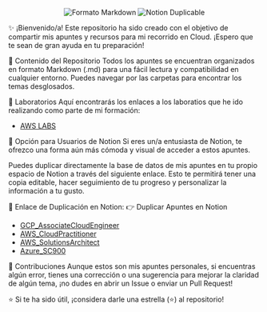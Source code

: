 <p align="center">
<img src="https://img.shields.io/badge/Formato-Markdown-blueviolet?style=for-the-badge" alt="Formato Markdown">
<img src="https://img.shields.io/badge/Notion-Duplicable-000000?style=for-the-badge&logo=notion" alt="Notion Duplicable">
</p>

✨ ¡Bienvenido/a!
Este repositorio ha sido creado con el objetivo de compartir mis apuntes y recursos para mi recorrido en Cloud. ¡Espero que te sean de gran ayuda en tu preparación!

📂 Contenido del Repositorio 
Todos los apuntes se encuentran organizados en formato Markdown (.md) para una fácil lectura y compatibilidad en cualquier entorno. Puedes navegar por las carpetas para encontrar los temas desglosados.

🧪 Laboratorios 
Aquí encontrarás los enlaces a los laboratios que he ido realizando como parte de mi formación:
- [AWS LABS](https://github.com/JaigonzaDev/CloudComputing/blob/main/AWS/AWS_Labs/AWS%20LABS%20COMPLETED%2028e5bd7c8610803b9f3bd06b49a42095.md)

🚀 Opción para Usuarios de Notion
Si eres un/a entusiasta de Notion, te ofrezco una forma aún más cómoda y visual de acceder a estos apuntes.

Puedes duplicar directamente la base de datos de mis apuntes en tu propio espacio de Notion a través del siguiente enlace. Esto te permitirá tener una copia editable, hacer seguimiento de tu progreso y personalizar la información a tu gusto.

🔗 Enlace de Duplicación en Notion:
👉 Duplicar Apuntes en Notion
- [GCP_AssociateCloudEngineer](https://lilac-raver-ad2.notion.site/Associate-Cloud-Engineer-28b5bd7c861080859b61fb06ffee0b10?source=copy_link)
- [AWS_CloudPractitioner](https://lilac-raver-ad2.notion.site/CLOUD-PRACTICIONER-28b5bd7c8610809694c6cb77bfa81f72?source=copy_link)
- [AWS_SolutionsArchitect](https://lilac-raver-ad2.notion.site/SOLUTIONS-ARCHITECT-28b5bd7c8610805fafa6d1710265be05?source=copy_link)
- [Azure_SC900](https://lilac-raver-ad2.notion.site/SC-900-28b5bd7c8610802aa604dc2e8fc3a518?source=copy_link)

💖 Contribuciones
Aunque estos son mis apuntes personales, si encuentras algún error, tienes una corrección o una sugerencia para mejorar la claridad de algún tema, ¡no dudes en abrir un Issue o enviar un Pull Request!



⭐️ Si te ha sido útil, ¡considera darle una estrella (⭐) al repositorio!
</p>
